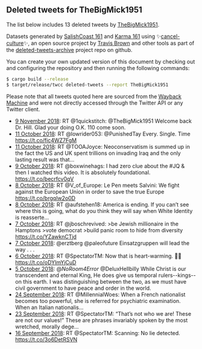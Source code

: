 ## Deleted tweets for TheBigMick1951

The list below includes 13 deleted tweets by
[TheBigMick1951](https://twitter.com/TheBigMick1951).



Datasets generated by [SalishCoast 161](https://twitter.com/SalishCoastA) and [Karma 161](https://twitter.com/KarmaOneSixOne)
using ✨[cancel-culture](https://github.com/travisbrown/cancel-culture)✨, an open source project by [Travis Brown](https://twitter.com/travisbrown) 
and other tools as part of the [deleted-tweets-archive](https://github.com/salcoast/deleted-tweets-archive/) project repo on github.

You can create your own updated version of this document by checking out and configuring the
repository and then running the following commands:

```bash
$ cargo build --release
$ target/release/twcc deleted-tweets --report TheBigMick1951
```

Please note that all tweets quoted here are sourced from the
[Wayback Machine](https://web.archive.org) and were not directly accessed through the Twitter API or
any Twitter client.

* [ 9 November 2018](https://web.archive.org/web/20181109013000/https://twitter.com/TheBigMick1951/status/1060706036242276352): RT @1quickstitch: @TheBigMick1951 Welcome back Dr. Hill. Glad your doing O.K. 110 come soon.
* [11 October 2018](https://web.archive.org/web/20181011184140/https://twitter.com/TheBigMick1951/status/1050456415540674561): RT @lowrider053: @PunishedTay Every. Single. Time https://t.co/fic4WZ7FgM
* [11 October 2018](https://web.archive.org/web/20181011183123/https://twitter.com/TheBigMick1951/status/1050453827671875584): RT @TOOAJoyce: Neoconservatism is summed up in the fact the US and UK spent trillions on invading Iraq and the only lasting result was that…
* [ 9 October 2018](https://web.archive.org/web/20181009033712/https://twitter.com/TheBigMick1951/status/1049504023332585474): RT @boxwinehags: I had zero clue about the #JQ &amp; then I watched this video. It is absolutely foundational.   https://t.co/becrfcv0qV
* [ 8 October 2018](https://web.archive.org/web/20181008225259/https://twitter.com/TheBigMick1951/status/1049432497849683968): RT @V_of_Europe: Le Pen meets Salvini: We fight against the European Union in order to save the true Europe https://t.co/brgqIw2o0D
* [ 8 October 2018](https://web.archive.org/web/20181008225236/https://twitter.com/TheBigMick1951/status/1049432401397526528): RT @aufstehen18: America is ending.  If you can’t see where this is going, what do you think they will say when White Identity is reasserte…
* [ 7 October 2018](https://web.archive.org/web/20181007222003/https://twitter.com/TheBigMick1951/status/1049061822056226816): RT @jboschrevived: &gt;be Jewish millionaire in the Hamptons &gt;vote democrat  &gt;build panic room to hide from diversity https://t.co/YZawknCTjd
* [ 7 October 2018](https://web.archive.org/web/20181007202238/https://twitter.com/TheBigMick1951/status/1049032273197117440): @erztberg @paleofuture Einsatzgruppen will lead the way . . .
* [ 6 October 2018](https://web.archive.org/web/20181006143444/https://twitter.com/TheBigMick1951/status/1048582333408800768): RT @SpectatorTM: Now that is heart-warming. 👌🏻 https://t.co/oDYImYjCuD
* [ 5 October 2018](https://web.archive.org/web/20181005162035/https://twitter.com/TheBigMick1951/status/1048246583559483392): @_NoRoom4Error_ @DeluxHellbilly While Christ is our transcendent and eternal King, He does give us temporal rulers--kings--on this earth. I was distinguishing between the two, as we must have civil government to have peace and order in the world.
* [24 September 2018](https://web.archive.org/web/20180924025732/https://twitter.com/TheBigMick1951/status/1044058222892445696): RT @MillennialWoes: When a French nationalist becomes too powerful, she is referred for psychiatric examination. When an Italian nationalis…
* [23 September 2018](https://web.archive.org/web/20180923221314/https://twitter.com/TheBigMick1951/status/1043986676450619392): RT @SpectatorTM: “That’s not who we are! These are not our values!”  These are phrases invariably spoken by the most wretched, morally dege…
* [16 September 2018](https://web.archive.org/web/20180916203510/https://twitter.com/TheBigMick1951/status/1041425282131886080): RT @SpectatorTM: Scanning: No lie detected. https://t.co/3o6DetRSVN
